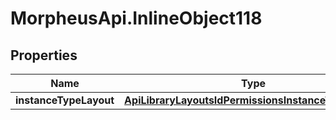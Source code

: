 # MorpheusApi.InlineObject118

## Properties

Name | Type | Description | Notes
------------ | ------------- | ------------- | -------------
**instanceTypeLayout** | [**ApiLibraryLayoutsIdPermissionsInstanceTypeLayout**](ApiLibraryLayoutsIdPermissionsInstanceTypeLayout.md) |  | [optional] 


